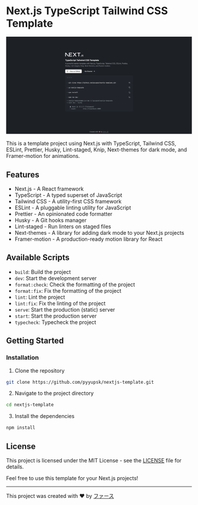 # Next.js TypeScript Tailwind CSS Template

![Next.js TypeScript Tailwind CSS Template](https://raw.githubusercontent.com/pyyupsk/nextjs-template/main/.github/assets/preview.png)

This is a template project using Next.js with TypeScript, Tailwind CSS, ESLint, Prettier, Husky, Lint-staged, Knip, Next-themes for dark mode, and Framer-motion for animations.

## Features

- Next.js - A React framework
- TypeScript - A typed superset of JavaScript
- Tailwind CSS - A utility-first CSS framework
- ESLint - A pluggable linting utility for JavaScript
- Prettier - An opinionated code formatter
- Husky - A Git hooks manager
- Lint-staged - Run linters on staged files
- Next-themes - A library for adding dark mode to your Next.js projects
- Framer-motion - A production-ready motion library for React

## Available Scripts

- `build`: Build the project
- `dev`: Start the development server
- `format:check`: Check the formatting of the project
- `format:fix`: Fix the formatting of the project
- `lint`: Lint the project
- `lint:fix`: Fix the linting of the project
- `serve`: Start the production (static) server
- `start`: Start the production server
- `typecheck`: Typecheck the project

## Getting Started

### Installation

1. Clone the repository

```bash
git clone https://github.com/pyyupsk/nextjs-template.git
```

2. Navigate to the project directory

```bash
cd nextjs-template
```

3. Install the dependencies

```bash
npm install
```

## License

This project is licensed under the MIT License - see the [LICENSE](LICENSE) file for details.

Feel free to use this template for your Next.js projects!

---

This project was created with ❤️ by [ファース](https://github.com/pyyupsk)
